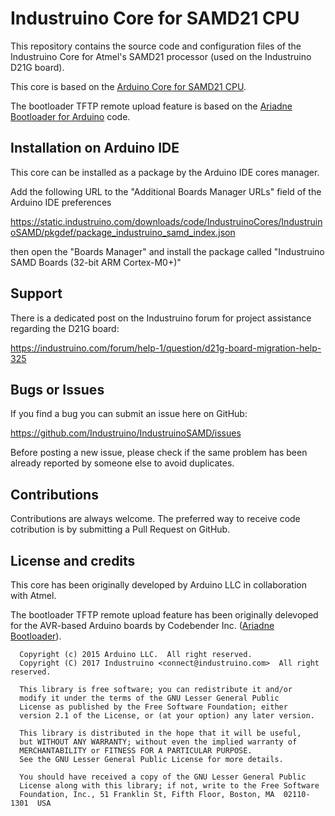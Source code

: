 # Industruino Core for SAMD21 CPU

This repository contains the source code and configuration files of the Industruino Core
for Atmel's SAMD21 processor (used on the Industruino D21G board).

This core is based on the [Arduino Core for SAMD21 CPU](https://github.com/arduino/ArduinoCore-samd).

The bootloader TFTP remote upload feature is based on the [Ariadne Bootloader for Arduino](https://github.com/codebendercc/Ariadne-Bootloader) code.

## Installation on Arduino IDE

This core can be installed as a package by the Arduino IDE cores manager.

Add the following URL to the "Additional Boards Manager URLs" field of the Arduino IDE preferences

https://static.industruino.com/downloads/code/IndustruinoCores/IndustruinoSAMD/pkgdef/package_industruino_samd_index.json

then open the "Boards Manager" and install the package called "Industruino SAMD Boards (32-bit ARM Cortex-M0+)"

## Support

There is a dedicated post on the Industruino forum for project assistance regarding the D21G board:

https://industruino.com/forum/help-1/question/d21g-board-migration-help-325

## Bugs or Issues

If you find a bug you can submit an issue here on GitHub:

https://github.com/Industruino/IndustruinoSAMD/issues

Before posting a new issue, please check if the same problem has been already reported by someone else
to avoid duplicates.

## Contributions

Contributions are always welcome. The preferred way to receive code cotribution is by submitting a
Pull Request on GitHub.

## License and credits

This core has been originally developed by Arduino LLC in collaboration with Atmel.

The bootloader TFTP remote upload feature has been originally delevoped for the AVR-based Arduino boards by Codebender Inc. ([Ariadne Bootloader](https://github.com/codebendercc/Ariadne-Bootloader)).

```
  Copyright (c) 2015 Arduino LLC.  All right reserved.
  Copyright (C) 2017 Industruino <connect@industruino.com>  All right reserved.

  This library is free software; you can redistribute it and/or
  modify it under the terms of the GNU Lesser General Public
  License as published by the Free Software Foundation; either
  version 2.1 of the License, or (at your option) any later version.

  This library is distributed in the hope that it will be useful,
  but WITHOUT ANY WARRANTY; without even the implied warranty of
  MERCHANTABILITY or FITNESS FOR A PARTICULAR PURPOSE.
  See the GNU Lesser General Public License for more details.

  You should have received a copy of the GNU Lesser General Public
  License along with this library; if not, write to the Free Software
  Foundation, Inc., 51 Franklin St, Fifth Floor, Boston, MA  02110-1301  USA
```
